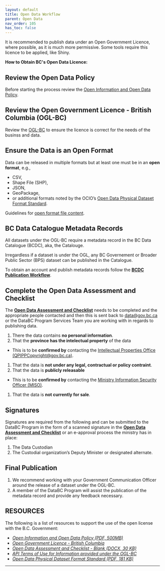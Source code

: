 ```yaml
---
layout: default
title: Open Data Workflow
parent: Open Data
nav_order: 105
has_toc: false
---
```

 
It is recommended to publish data under an Open Government Licence, where possible, as it is much more permissive. Some tools require this licence to be applied, like Shiny.

__How to Obtain BC's Open Data Licence:__

## Review the Open Data Policy
Before starting the process review the [Open Information and Open Data Policy](https://www2.gov.bc.ca/assets/gov/british-columbians-our-governments/services-policies-for-government/information-management-technology/information-privacy/resources/policies-guidelines/open-information-open-data-policy.pdf).

## Review the Open Government Licence - British Columbia (OGL-BC) 
Review the [OGL-BC](https://www2.gov.bc.ca/gov/content?id=A519A56BC2BF44E4A008B33FCF527F61) to ensure the licence is correct for the needs of the businss and data. 

## Ensure the Data is an Open Format
Data can be released in multiple formats but at least one must be in an __open format__, e.g., 
- CSV, 
- Shape File (SHP), 
- JSON,
- GeoPackage,
- or additional formats noted by the OCIO’s [Open Data Physical Dataset Format Standard](https://www2.gov.bc.ca/assets/gov/government/services-for-government-and-broader-public-sector/information-technology-services/standards-files/open_data_physical_dataset_extract.pdf). 

Guidelines for [open format file content](dsg_bcdc_file_based_content.md).

## BC Data Catalogue Metadata Records
All datasets under the OGL-BC require a metadata record in the BC Data Catalogue (BCDC), aka, the Catalouge.

Irregardless if a dataset is under the OGL, any BC Governement or Broader Public Sector (BPS) dataset can be published in the Catalogue.

To obtain an account and publish metadata records follow the [__BCDC Publication Workflow__](dps_bcdc_w.md).

## Complete the Open Data Assessment and Checklist
The [__Open Data Assessment and Checklist__](https://www2.gov.bc.ca/assets/gov/data/open-data/open_data_assessment_and_checklist.docx) needs to be completed and the appropriate people contacted and then this is sent back to [data@gov.bc.ca](mailto:data@gov.bc.ca) or the DataBC Program Services Team you are working with in regards to publishing data.

1. There the data contains __no personal information__.
1. That the __province has the intelectual property__ of the data
 + This is to be __confirmed by__ contacting the [Intellectual Properties Office (QPIPPCopyright@gov.bc.ca)](mailto:QPIPPCopyright@gov.bc.ca).
1. That the data is __not under any legal, contractual or policy contraint__.
1. That the data is __publicly releasable__
 + This is to be __confirmed by__ contacting the [Ministry Information Security Officer (MISO)](https://intranet.gov.bc.ca/intranet/content?id=DC4623F6F1944065B83F70297ED419D7).
1. That the data is __not currently for sale__.


## Signatures
Signatures are required from the following and can be submitted to the DataBC Program in the form of a scanned signature in the [__Open Data Assessment and Checklist__](https://www2.gov.bc.ca/assets/gov/data/open-data/open_data_assessment_and_checklist.docx) or an e-approval process the ministry has in place:
1. The Data Custodian
1. The Custodial organization’s Deputy Minister or designated alternate.


## Final Publication
1. We recommend working with your Government Communication Officer around the release of a dataset under the OGL-BC.
1. A member of the DataBC Program will assist the publication of the metadata record and provide any feedback necessary.

## RESOURCES

The following is a list of resources to support the use of the open license with the B.C. Government:

+ [_Open Information and Open Data Policy (PDF, 500MB)_](https://www2.gov.bc.ca/assets/gov/british-columbians-our-governments/services-policies-for-government/information-management-technology/information-privacy/resources/policies-guidelines/open-information-open-data-policy.pdf)
+ [_Open Government Licence - British Columbia_](https://www2.gov.bc.ca/gov/content/data/open-data/open-government-licence-bc)
+ [_Open Data Assessment and Checklist - Blank (DOCX, 30 KB)_](https://www2.gov.bc.ca/assets/gov/data/open-data/open_data_assessment_and_checklist.docx)
+ [_API Terms of Use for Information provided under the OGL-BC_](https://www2.gov.bc.ca/gov/content/data/open-data/api-terms-of-use-for-ogl-information)
+ [_Open Data Physical Dataset Format Standard (PDF, 181 KB)_](http://www2.gov.bc.ca/assets/gov/government/services-for-government-and-broader-public-sector/information-technology-services/standards-files/open_data_physical_dataset_extract.pdf)

-------------------------------------------------------
